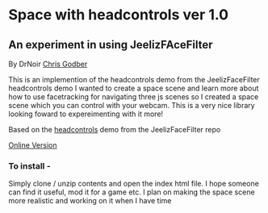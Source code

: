 # Space with headcontrols ver 1.0
## An experiment in using JeelizFAceFilter
By DrNoir [Chris Godber](www.chrisgodber.co.uk)

This is an implemention of the headcontrols demo from the JeelizFaceFilter headcontrols demo
I wanted to create a space scene and learn more about how to use facetracking for navigating three js scenes so I created a space scene which you can control with your webcam.
This is a very nice library looking foward to expereimenting with it more!

Based on the [headcontrols](https://github.com/jeeliz/jeelizFaceFilter/tree/master/demos/threejs/headControls) demo from the JeelizFaceFilter repo

[Online Version](www.qrwebscan/headcontrol)

### To install - 
Simply clone / unzip contents and open the index html file.
I hope someone can find it useful, mod it for a game etc.
I plan on making the space scene more realistic and working on it when I have time